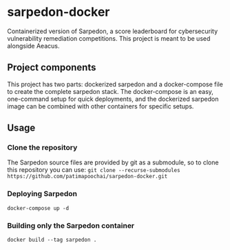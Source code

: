 # sarpedon-docker
Containerized version of Sarpedon, a score leaderboard for cybersecurity vulnerability remediation competitions. This project is meant to be used alongside Aeacus.

## Project components
This project has two parts: dockerized sarpedon and a docker-compose file to create the complete sarpedon stack. The docker-compose is an easy, one-command setup for quick deployments, and the dockerized sarpedon image can be combined with other containers for specific setups.

## Usage
### Clone the repository
The Sarpedon source files are provided by git as a submodule, so to clone this repository you can use:
```git clone --recurse-submodules https://github.com/patimapoochai/sarpedon-docker.git```

### Deploying Sarpedon
```docker-compose up -d```

### Building only the Sarpedon container
```docker build --tag sarpedon .```

